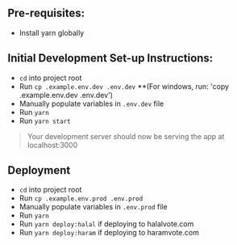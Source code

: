## Pre-requisites:
* Install yarn globally
## Initial Development Set-up Instructions:
* `cd` into project root
* Run `cp .example.env.dev .env.dev` **(For windows, run: 'copy .example.env.dev .env.dev')
* Manually populate variables in `.env.dev` file
* Run `yarn`
* Run `yarn start`

>Your development server should now be serving the app at localhost:3000

## Deployment
* `cd` into project root
* Run `cp .example.env.prod .env.prod`
* Manually populate variables in `.env.prod` file
* Run `yarn`
* Run `yarn deploy:halal` if deploying to halalvote.com
* Run `yarn deploy:haram` if deploying to haramvote.com
